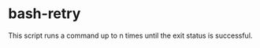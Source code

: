 bash-retry
==========

This script runs a command up to n times until the exit status is successful.
